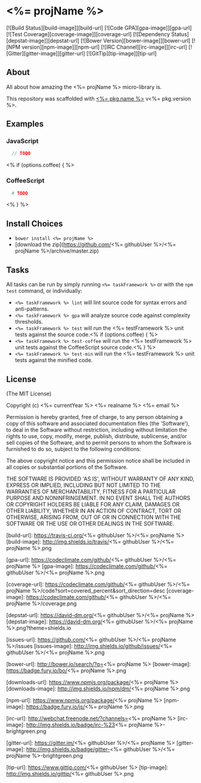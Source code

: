 # <%= projName %>
[![Build Status][build-image]][build-url]
[![Code GPA][gpa-image]][gpa-url]
[![Test Coverage][coverage-image]][coverage-url]
[![Dependency Status][depstat-image]][depstat-url]
[![Bower Version][bower-image]][bower-url]
[![NPM version][npm-image]][npm-url]
[![IRC Channel][irc-image]][irc-url]
[![Gitter][gitter-image]][gitter-url]
[![GitTip][tip-image]][tip-url]

## About

All about how amazing the <%= projName %> micro-library is.

This repository was scaffolded with [<%= pkg.name %>](https://github.com/daniellmb/generator-microjs) v<%= pkg.version %>.

## Examples

### JavaScript

```JavaScript
  // TODO
```
<% if (options.coffee) { %>
### CoffeeScript

```CoffeeScript
  # TODO
```
<% } %>
## Install Choices
- `bower install <%= projName %>`
- [download the zip](https://github.com/<%= githubUser %>/<%= projName %>/archive/master.zip)

## Tasks

All tasks can be run by simply running `<%= taskFramework %>` or with the `npm test` command, or individually:

  * `<%= taskFramework %> lint` will lint source code for syntax errors and anti-patterns.
  * `<%= taskFramework %> gpa` will analyze source code against complexity thresholds.
  * `<%= taskFramework %> test` will run the <%= testFramework %> unit tests against the source code.<% if (options.coffee) { %>
  * `<%= taskFramework %> test-coffee` will run the <%= testFramework %> unit tests against the CoffeeScript source code.<% } %>
  * `<%= taskFramework %> test-min` will run the <%= testFramework %> unit tests against the minified code.

## License

(The MIT License)

Copyright (c) <%= currentYear %> <%= realname %> <%= email %>

Permission is hereby granted, free of charge, to any person obtaining
a copy of this software and associated documentation files (the
'Software'), to deal in the Software without restriction, including
without limitation the rights to use, copy, modify, merge, publish,
distribute, sublicense, and/or sell copies of the Software, and to
permit persons to whom the Software is furnished to do so, subject to
the following conditions:

The above copyright notice and this permission notice shall be
included in all copies or substantial portions of the Software.

THE SOFTWARE IS PROVIDED 'AS IS', WITHOUT WARRANTY OF ANY KIND,
EXPRESS OR IMPLIED, INCLUDING BUT NOT LIMITED TO THE WARRANTIES OF
MERCHANTABILITY, FITNESS FOR A PARTICULAR PURPOSE AND NONINFRINGEMENT.
IN NO EVENT SHALL THE AUTHORS OR COPYRIGHT HOLDERS BE LIABLE FOR ANY
CLAIM, DAMAGES OR OTHER LIABILITY, WHETHER IN AN ACTION OF CONTRACT,
TORT OR OTHERWISE, ARISING FROM, OUT OF OR IN CONNECTION WITH THE
SOFTWARE OR THE USE OR OTHER DEALINGS IN THE SOFTWARE.



[build-url]: https://travis-ci.org/<%= githubUser %>/<%= projName %>
[build-image]: http://img.shields.io/travis/<%= githubUser %>/<%= projName %>.png

[gpa-url]: https://codeclimate.com/github/<%= githubUser %>/<%= projName %>
[gpa-image]: https://codeclimate.com/github/<%= githubUser %>/<%= projName %>.png

[coverage-url]: https://codeclimate.com/github/<%= githubUser %>/<%= projName %>/code?sort=covered_percent&sort_direction=desc
[coverage-image]: https://codeclimate.com/github/<%= githubUser %>/<%= projName %>/coverage.png

[depstat-url]: https://david-dm.org/<%= githubUser %>/<%= projName %>
[depstat-image]: https://david-dm.org/<%= githubUser %>/<%= projName %>.png?theme=shields.io

[issues-url]: https://github.com/<%= githubUser %>/<%= projName %>/issues
[issues-image]: http://img.shields.io/github/issues/<%= githubUser %>/<%= projName %>.png

[bower-url]: http://bower.io/search/?q=<%= projName %>
[bower-image]: https://badge.fury.io/bo/<%= projName %>.png

[downloads-url]: https://www.npmjs.org/package/<%= projName %>
[downloads-image]: http://img.shields.io/npm/dm/<%= projName %>.png

[npm-url]: https://www.npmjs.org/package/<%= projName %>
[npm-image]: https://badge.fury.io/js/<%= projName %>.png

[irc-url]: http://webchat.freenode.net/?channels=<%= projName %>
[irc-image]: http://img.shields.io/badge/irc-%23<%= projName %>-brightgreen.png

[gitter-url]: https://gitter.im/<%= githubUser %>/<%= projName %>
[gitter-image]: http://img.shields.io/badge/gitter-<%= githubUser %>/<%= projName %>-brightgreen.png

[tip-url]: https://www.gittip.com/<%= githubUser %>
[tip-image]: http://img.shields.io/gittip/<%= githubUser %>.png